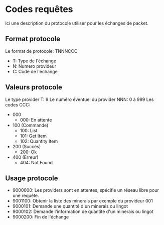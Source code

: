 # Codes requêtes

Ici une description du protocole utiliser pour les échanges de packet.

## Format protocole

Le format de protocole: TNNNCCC
* T: Type de l'échange
* N: Numero provideur
* C: Code de l'échange

## Valeurs protocole

Le type provider T: 9
Le numéro éventuel du provider NNN: 0 à 999
Les codes CCC:
* 000
    * 000: En attente
* 100 (Commande)
    * 100: List
    * 101: Get Item
    * 102: Quantity Item 
* 200 (Succès)
    * 200: Ok
* 400 (Erreur)
    * 404: Not Found

## Usage protocole

* 9000000: Les providers sont en attentes, spécifie un réseau libre pour une requête.
* 9001100: Obtenir la liste des minerais par exemple du provideur 001
* 9000101: Demande une quantité d'un minerais ou lingot
* 9000102: Demande l'information de quantité d'un minerais ou lingot
* 9000200: Fin de l'échange